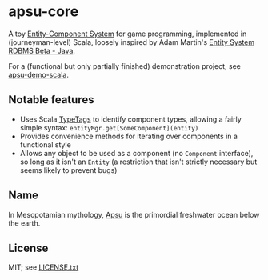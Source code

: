 # apsu-core

A toy [Entity-Component System](http://t-machine.org/index.php/2007/09/03/entity-systems-are-the-future-of-mmog-development-part-1/)
for game programming, implemented in (journeyman-level) Scala, loosely
inspired by Adam Martin's [Entity System RDBMS Beta -
Java](https://github.com/adamgit/Entity-System-RDBMS-Beta--Java-).

For a (functional but only partially finished) demonstration project, see [apsu-demo-scala](https://github.com/chronodm/apsu-demo-scala).

## Notable features

- Uses Scala [TypeTags](http://docs.scala-lang.org/overviews/reflection/typetags-manifests.html) to
  identify component types, allowing a fairly simple syntax: `entityMgr.get[SomeComponent](entity)`
- Provides convenience methods for iterating over components in a functional style
- Allows any object to be used as a component (no `Component` interface), so long as it isn't an `Entity`
  (a restriction that isn't strictly necessary but seems likely to prevent bugs)

## Name

In Mesopotamian mythology, [Apsu](http://en.wikipedia.org/wiki/Abzu)
is the primordial freshwater ocean below the earth.

## License

MIT; see [LICENSE.txt](https://github.com/chronodm/apsu-core-scala/blob/master/LICENSE.txt)



